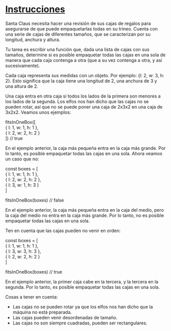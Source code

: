 # [Instrucciones](https://adventjs.dev/es/challenges/2022/4)

Santa Claus necesita hacer una revisión de sus cajas de regalos para asegurarse de que puede empaquetarlas todas en su trineo. 
Cuenta con una serie de cajas de diferentes tamaños, que se caracterizan por su longitud, anchura y altura.

Tu tarea es escribir una función que, dada una lista de cajas con sus tamaños, determine si es posible empaquetar todas las cajas 
en una sola de manera que cada caja contenga a otra (que a su vez contenga a otra, y así sucesivamente).

Cada caja representa sus medidas con un objeto. Por ejemplo: {l: 2, w: 3, h: 2}. Esto significa que la caja tiene una longitud de 2, 
una anchura de 3 y una altura de 2.

Una caja entra en otra caja si todos los lados de la primera son menores a los lados de la segunda. Los elfos nos han dicho que las 
cajas no se pueden rotar, así que no se puede poner una caja de 2x3x2 en una caja de 3x2x2. Veamos unos ejemplos:

fitsInOneBox([  
  { l: 1, w: 1, h: 1 },  
  { l: 2, w: 2, h: 2 }  
]) // true  

En el ejemplo anterior, la caja más pequeña entra en la caja más grande. Por lo tanto, es posible empaquetar todas las cajas en una sola. 
Ahora veamos un caso que no:

const boxes = [  
  { l: 1, w: 1, h: 1 },  
  { l: 2, w: 2, h: 2 },  
  { l: 3, w: 1, h: 3 }  
]

fitsInOneBox(boxes) // false

En el ejemplo anterior, la caja más pequeña entra en la caja del medio, pero la caja del medio no entra en la caja más grande. Por lo tanto, 
no es posible empaquetar todas las cajas en una sola.

Ten en cuenta que las cajas pueden no venir en orden:

const boxes = [  
  { l: 1, w: 1, h: 1 },  
  { l: 3, w: 3, h: 3 },  
  { l: 2, w: 2, h: 2 }  
]

fitsInOneBox(boxes) // true

En el ejemplo anterior, la primer caja cabe en la tercera, y la tercera en la segunda. Por lo tanto, es posible empaquetar todas las cajas en una sola.

Cosas a tener en cuenta:

* Las cajas no se pueden rotar ya que los elfos nos han dicho que la máquina no está preparada.  
* Las cajas pueden venir desordenadas de tamaño.  
* Las cajas no son siempre cuadradas, pueden ser rectangulares.
